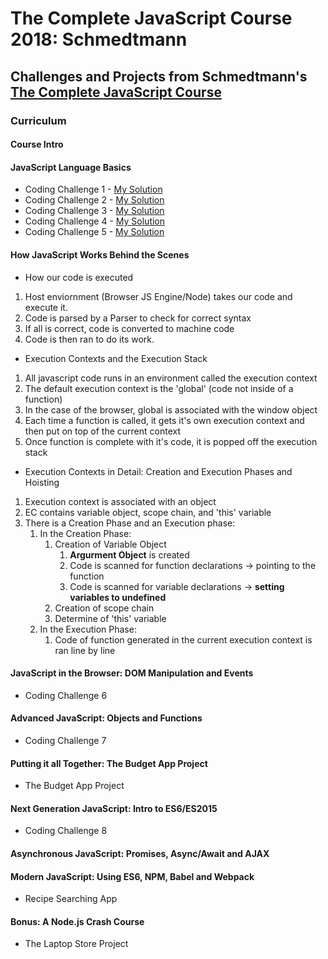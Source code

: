 # The Complete JavaScript Course 2018: Schmedtmann

## Challenges and Projects from Schmedtmann's [The Complete JavaScript Course](https://www.udemy.com/the-complete-javascript-course/learn/v4/overview)

### Curriculum

#### Course Intro
#### JavaScript Language Basics
* Coding Challenge 1 - [My Solution](https://github.com/romeojeremiah/Complete_Javascript_Course_Schmedtmann/blob/master/codingChallenge1.js)
* Coding Challenge 2 - [My Solution](https://github.com/romeojeremiah/Complete_Javascript_Course_Schmedtmann/blob/master/codingChallenge2.js)
* Coding Challenge 3 - [My Solution](https://github.com/romeojeremiah/Complete_Javascript_Course_Schmedtmann/blob/master/codingChallenge3.js)
* Coding Challenge 4 - [My Solution](https://github.com/romeojeremiah/Complete_Javascript_Course_Schmedtmann/blob/master/codingChallenge4.js)
* Coding Challenge 5 - [My Solution](https://github.com/romeojeremiah/Complete_Javascript_Course_Schmedtmann/blob/master/codingChallenge5.js)
#### How JavaScript Works Behind the Scenes
* How our code is executed
 1. Host enviornment (Browser JS Engine/Node) takes our code and execute it.
 2. Code is parsed by a Parser to check for correct syntax
 3. If all is correct, code is converted to machine code
 4. Code is then ran to do its work.
 
* Execution Contexts and the Execution Stack
 1. All javascript code runs in an environment called the execution context
 2. The default execution context is the 'global' (code not inside of a function)
 3. In the case of the browser, global is associated with the window object
 4. Each time a function is called, it gets it's own execution context and then put on top of the current context
 5. Once function is complete with it's code, it is popped off the execution stack
 
* Execution Contexts in Detail: Creation and Execution Phases and Hoisting

1. Execution context is associated with an object
2. EC contains variable object, scope chain, and 'this' variable
3. There is a Creation Phase and an Execution phase:
     1. In the Creation Phase:
        1. Creation of Variable Object
           1. **Argurment Object** is created
           2. Code is scanned for function declarations -> pointing to the function
           3. Code is scanned for variable declarations -> **setting variables to undefined**
        2. Creation of scope chain
        3. Determine of 'this' variable
     2. In the Execution Phase:
        1. Code of function generated in the current execution context is ran line by line
 
 
#### JavaScript in the Browser: DOM Manipulation and Events
* Coding Challenge 6
#### Advanced JavaScript: Objects and Functions
* Coding Challenge 7
#### Putting it all Together: The Budget App Project
* The Budget App Project
#### Next Generation JavaScript: Intro to ES6/ES2015
* Coding Challenge 8
#### Asynchronous JavaScript: Promises, Async/Await and AJAX
#### Modern JavaScript: Using ES6, NPM, Babel and Webpack
* Recipe Searching App
#### Bonus: A Node.js Crash Course
* The Laptop Store Project







